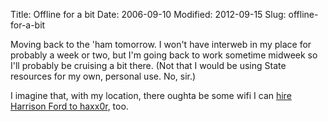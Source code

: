 Title: Offline for a bit
Date: 2006-09-10
Modified: 2012-09-15
Slug: offline-for-a-bit

Moving back to the 'ham tomorrow. I won't have interweb in my place for probably a week or two, but I'm going back to work sometime midweek so I'll probably be cruising a bit there. (Not that I would be using State resources for my own, personal use. No, sir.)

I imagine that, with my location, there oughta be some wifi I can <a href="http://pig-monkey.com/images/firewall.jpg" >hire Harrison Ford to haxx0r</a>, too.
